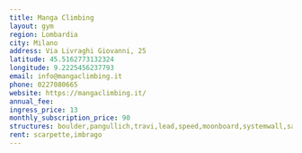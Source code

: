 ```yaml
---
title: Manga Climbing
layout: gym
region: Lombardia
city: Milano
address: Via Livraghi Giovanni, 25
latitude: 45.5162773132324
longitude: 9.2225456237793
email: info@mangaclimbing.it
phone: 0227080665
website: https://mangaclimbing.it/
annual_fee: 
ingress_price: 13
monthly_subscription_price: 90
structures: boulder,pangullich,travi,lead,speed,moonboard,systemwall,salapesi
rent: scarpette,imbrago
---
```


